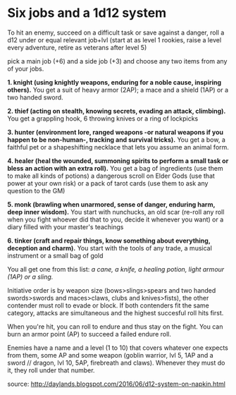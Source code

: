 # Six jobs and a 1d12 system

To hit an enemy, succeed on a difficult task or save against a danger,  roll a d12 under or equal relevant job+lvl (start at as level 1 rookies, raise a level every adventure, retire as veterans after level 5)

pick a main job (+6) and a side job (+3) and choose any two items from any of your jobs.

**1. knight (using knightly weapons, enduring for a noble cause, inspiring others).** You get a suit of heavy armor (2AP); a mace and a shield (1AP) or a two handed sword.

**2. thief (acting on stealth, knowing secrets, evading an attack, climbing).** You get a grappling hook, 6 throwing knives or a ring of lockpicks

**3. hunter (environment lore, ranged weapons -or natural weapons if you happen to be non-human-, tracking and survival tricks).**  You get a bow, a faithful pet or a shapeshifting necklace that lets you assume an animal form.

**4. healer (heal the wounded, summoning spirits to perform a small task or bless an action with an extra roll).** You get a bag of ingredients (use them to make all kinds of potions) a  dangerous scroll on Elder Gods (use that power at your own risk) or a  pack of tarot cards (use them to ask any question to the GM)

**5. monk (brawling when unarmored, sense of danger, enduring harm, deep inner wisdom).** You start with nunchucks, an old scar (re-roll any roll when you fight whoever did that to you, decide it whenever you want) or a diary filled  with your master's teachings

**6. tinker (craft and repair things, know something about everything, deception and charm).** You start with the tools of any trade, a musical instrument or a small bag of gold


You all get one from this list: *a cane, a knife, a healing potion, light armour (1AP) or a sling.*

Initiative order is by weapon size (bows>slings>spears and two handed swords>swords and maces>claws, clubs and knives>fists), the other contender must roll to evade or block. If both contenders fit the same category, attacks are simultaneous and the highest succesful roll hits first.

When you're hit, you can roll to endure and thus stay on the fight. You can burn an armor point (AP) to succeed a failed endure roll.

Enemies have a name and a level (1 to 10) that covers whatever one expects from them, some AP and some weapon (goblin warrior, lvl 5, 1AP and a sword // dragon, lvl 10, 5AP, firebreath and claws). Whenever they must do it, they roll under that number. 

source: <http://daylands.blogspot.com/2016/06/d12-system-on-napkin.html>

